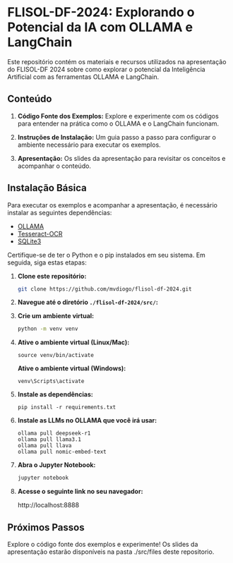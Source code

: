 # FLISOL-DF-2024: Explorando o Potencial da IA com OLLAMA e LangChain

Este repositório contém os materiais e recursos utilizados na apresentação do FLISOL-DF 2024 sobre como explorar o potencial da Inteligência Artificial com as ferramentas OLLAMA e LangChain.

## Conteúdo

1. **Código Fonte dos Exemplos:**
   Explore e experimente com os códigos para entender na prática como o OLLAMA e o LangChain funcionam.

2. **Instruções de Instalação:**
   Um guia passo a passo para configurar o ambiente necessário para executar os exemplos.

3. **Apresentação:**
   Os slides da apresentação para revisitar os conceitos e acompanhar o conteúdo.

## Instalação Básica

Para executar os exemplos e acompanhar a apresentação, é necessário instalar as seguintes dependências:

- [OLLAMA](https://ollama.com/download)
- [Tesseract-OCR](https://tesseract-ocr.github.io/tessdoc/Installation.html)
- [SQLite3](https://www.sqlite.org/)

Certifique-se de ter o Python e o pip instalados em seu sistema. Em seguida, siga estas etapas:

1. **Clone este repositório:**

   ```bash
   git clone https://github.com/mvdiogo/flisol-df-2024.git
   ```

2. **Navegue até o diretório `./flisol-df-2024/src/`:**

3. **Crie um ambiente virtual:**

   ```bash
   python -m venv venv
   ```

4. **Ative o ambiente virtual (Linux/Mac):**

   ```
   source venv/bin/activate
   ```

   **Ative o ambiente virtual (Windows):**

   ```
   venv\Scripts\activate
   ```

5. **Instale as dependências:**

   ```
   pip install -r requirements.txt
   ```

6. **Instale as LLMs no OLLAMA que você irá usar:**

   ```
   ollama pull deepseek-r1
   ollama pull llama3.1
   ollama pull llava
   ollama pull nomic-embed-text
   ```

7. **Abra o Jupyter Notebook:**

   ```bash
   jupyter notebook
   ```

8. **Acesse o seguinte link no seu navegador:**

   http://localhost:8888

## Próximos Passos

Explore o código fonte dos exemplos e experimente! Os slides da apresentação estarão disponíveis na pasta ./src/files deste repositorio.
